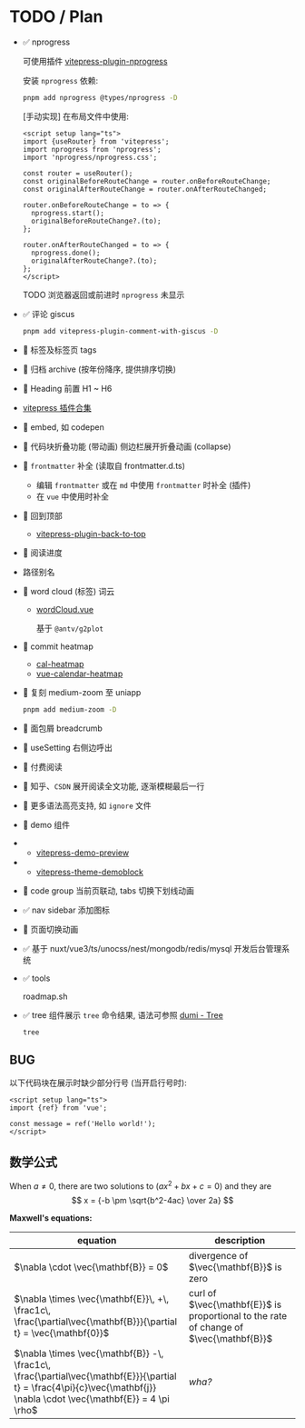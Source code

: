 # TODO / Plan

- ✅ nprogress

  可使用插件 [vitepress-plugin-nprogress](https://github.com/ZhongxuYang/vitepress-plugin-nprogress)

  安装 `nprogress` 依赖:

  ```bash
  pnpm add nprogress @types/nprogress -D
  ```

  [手动实现] 在布局文件中使用:

  ```vue
  <script setup lang="ts">
  import {useRouter} from 'vitepress';
  import nprogress from 'nprogress';
  import 'nprogress/nprogress.css';

  const router = useRouter();
  const originalBeforeRouteChange = router.onBeforeRouteChange;
  const originalAfterRouteChange = router.onAfterRouteChanged;

  router.onBeforeRouteChange = to => {
    nprogress.start();
    originalBeforeRouteChange?.(to);
  };

  router.onAfterRouteChanged = to => {
    nprogress.done();
    originalAfterRouteChange?.(to);
  };
  </script>
  ```

  TODO 浏览器返回或前进时 `nprogress` 未显示

- ✅ 评论 giscus

  ```bash
  pnpm add vitepress-plugin-comment-with-giscus -D
  ```

- 🚧 标签及标签页 tags
- 🚧 归档 archive (按年份降序, 提供排序切换)
- 🚧 Heading 前置 H1 ~ H6
- [vitepress 插件合集](https://chodocs.cn/program/vitepress-plugin/)
- 🚧 embed, 如 codepen
- 🚧 代码块折叠功能 (带动画) 侧边栏展开折叠动画 (collapse)
- 🚧 `frontmatter` 补全 (读取自 frontmatter.d.ts)
  - 编辑 `frontmatter` 或在 `md` 中使用 `frontmatter` 时补全 (插件)
  - 在 `vue` 中使用时补全
- 🚧 回到顶部

  - [vitepress-plugin-back-to-top](https://github.com/wehuss/vitepress-plugin-back-to-top)

- 🚧 阅读进度
- 路径别名
- 🚧 word cloud (标签) 词云

  - [wordCloud.vue](https://github.com/yqchilde/yqchilde.github.io/blob/825854e3318298f7d67aab5bcc76f6b0f3dab1d8/.vitepress/theme/components/wordCloud.vue)

    基于 `@antv/g2plot`

- 🚧 commit heatmap

  - [cal-heatmap](https://github.com/wa0x6e/cal-heatmap)
  - [vue-calendar-heatmap](https://github.com/julienr114/vue-calendar-heatmap)

- 🚧 复刻 medium-zoom 至 uniapp

  ```bash
  pnpm add medium-zoom -D
  ```

- 🚧 面包屑 breadcrumb
- 🚧 useSetting 右侧边呼出
- 🚧 付费阅读
- 🚧 知乎、`CSDN` 展开阅读全文功能, 逐渐模糊最后一行
- 🚧 更多语法高亮支持, 如 `ignore` 文件
- 🚧 demo 组件
- - [vitepress-demo-preview](https://github.com/flingyp/vitepress-demo-preview)
- - [vitepress-theme-demoblock](https://github.com/xinlei3166/vitepress-theme-demoblock/tree/main)
- 🚧 code group 当前页联动, tabs 切换下划线动画
- ✅ nav sidebar 添加图标
- 🚧 页面切换动画
- ✅ 基于 nuxt/vue3/ts/unocss/nest/mongodb/redis/mysql 开发后台管理系统
- ✅ tools

  roadmap.sh

- ✅ tree 组件展示 `tree` 命令结果, 语法可参照 [dumi - Tree](https://d.umijs.org/guide/markdown#tree)

  ```tree
  tree
  ```

## BUG

以下代码块在展示时缺少部分行号 (当开启行号时):

```vue twoslash
<script setup lang="ts">
import {ref} from 'vue';

const message = ref('Hello world!');
</script>
```

## 数学公式

When $a \ne 0$, there are two solutions to $(ax^2 + bx + c = 0)$ and they are
$$ x = {-b \pm \sqrt{b^2-4ac} \over 2a} $$

**Maxwell's equations:**

| equation                                                                                                                                                                  | description                                                                            |
| ------------------------------------------------------------------------------------------------------------------------------------------------------------------------- | -------------------------------------------------------------------------------------- |
| $\nabla \cdot \vec{\mathbf{B}}  = 0$                                                                                                                                      | divergence of $\vec{\mathbf{B}}$ is zero                                               |
| $\nabla \times \vec{\mathbf{E}}\, +\, \frac1c\, \frac{\partial\vec{\mathbf{B}}}{\partial t}  = \vec{\mathbf{0}}$                                                          | curl of $\vec{\mathbf{E}}$ is proportional to the rate of change of $\vec{\mathbf{B}}$ |
| $\nabla \times \vec{\mathbf{B}} -\, \frac1c\, \frac{\partial\vec{\mathbf{E}}}{\partial t} = \frac{4\pi}{c}\vec{\mathbf{j}}    \nabla \cdot \vec{\mathbf{E}} = 4 \pi \rho$ | _wha?_                                                                                 |

[//]: # ':::preview title || component description content'
[//]: #
[//]: # 'demo-preview=./.vitepress/theme/components/demo-test.vue'
[//]: #
[//]: # ':::'
